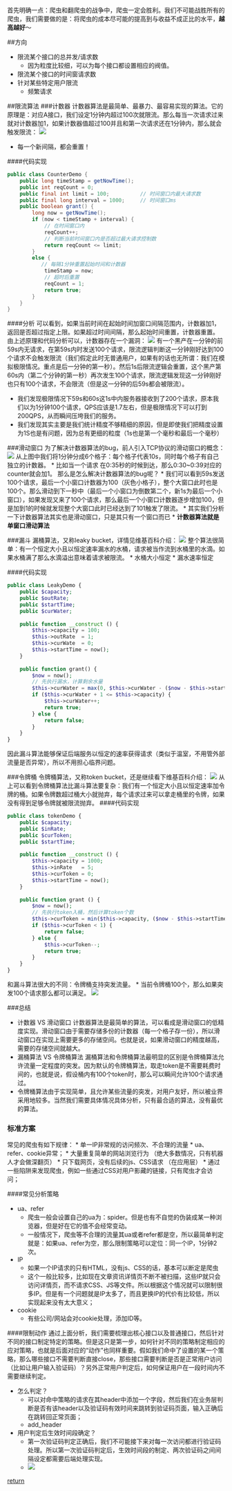 首先明确一点：爬虫和翻爬虫的战争中，爬虫一定会胜利。我们不可能战胜所有的爬虫，我们需要做的是：将爬虫的成本尽可能的提高到与收益不成正比的水平，**越高越好**～

##方向
* 限流某个接口的总并发/请求数
    * 因为粒度比较细，可以为每个接口都设置相应的阀值。
* 限流某个接口的时间窗请求数
* 针对某些特定用户限流
    * 频繁请求
    
##限流算法
###计数器
计数器算法是最简单、最暴力、最容易实现的算法。它的原理是：对应A接口，我们设定1分钟内超过100次就限流。那么每当一次请求过来就对计数器加1，如果计数器值超过100并且和第一次请求还在1分钟内，那么就会触发限流：
![](/assets/2016-09-01_20_31_28.jpg)
* 每一个新间隔，都会重置！

####代码实现
```java
public class CounterDemo {
	public long timeStamp = getNowTime();
	public int reqCount = 0;
	public final int limit = 100;          // 时间窗口内最大请求数
	public final long interval = 1000;     // 时间窗口ms
	public boolean grant() {
		long now = getNowTime();
		if (now < timeStamp + interval) {
			// 在时间窗口内
			reqCount++;
			// 判断当前时间窗口内是否超过最大请求控制数
			return reqCount <= limit;
		}
		else {
	       // 每隔1分钟重置起始时间和计数器
			timeStamp = now;
			// 超时后重置
			reqCount = 1;
			return true;
		}
	}
}
```
####分析
可以看到，如果当前时间在起始时间加窗口间隔范围内，计数器加1，返回是否超过指定上限。如果超过时间间隔，那么起始时间重置，计数器重置。
由上述原理和代码分析可以，计数器存在一个漏洞：
![](/assets/2016-09-01_20_35_21.jpg)
有一个黑产在一分钟的前59s内无请求，在第59s内时发送100个请求，限流逻辑判断这一分钟刚好达到100个请求不会触发限流（我们假定此时无普通用户，如果有的话也无所谓：我们在模拟极限情况。重点是后一分钟的第一秒）。然后1s后限流逻辑会重置，这个黑产第60s内（第二个分钟的第一秒）再次发生100个请求，限流逻辑发现这一分钟刚好也只有100个请求，不会限流（但是这一分钟的后59s都会被限流）。
* 我们发现极限情况下59s和60s这1s中内服务器接收到了200个请求，原本我们以为1分钟100个请求，QPS应该是1.7左右，但是极限情况下可以打到200QPS，从而瞬间压垮我们的服务。
* 我们发现其实主要是我们统计精度不够精细的原因，但是即使我们把精度设置为1S也是有问题，因为总有更细的粒度（1s也是第一个毫秒和最后一个毫秒）

###滑动窗口
为了解决计数器算法的bug，前人引入TCP协议的滑动窗口的概念：
![](/assets/2016-09-01_20_42_46.jpg)
从上图中我们将1分钟分成6个格子：每个格子代表10s，同时每个格子有自己独立的计数器。
    * 比如当一个请求 在0:35秒的时候到达，那么0:30~0:39对应的counter就会加1。
那么是怎么解决计数器算法的bug呢？
    * 我们可以看到59s发送100个请求，最后一个小窗口计数器为100（灰色小格子），整个大窗口此时也是100个。那么滑动到下一秒中（最后一个小窗口为倒数第二个，新1s为最后一个小窗口），如果发现又来了100个请求，那么最后一个小窗口计数器逐步增加100，但是加到1的时候就发现整个大窗口此时已经达到了101触发了限流。
    * 其实我们分析一下计数器算法其实也是滑动窗口，只是其只有一个窗口而已
        * **计数器算法就是单窗口滑动算法**
        
###漏斗
漏桶算法，又称leaky bucket，详情见维基百科介绍：
![](/assets/2016-09-02_09_57_32.jpg)
整个算法很简单：有一个恒定大小且以恒定速率漏水的水桶，请求被当作流到水桶里的水滴。如果水桶满了那么水滴溢出意味着请求被限流。
    * 水桶大小恒定
    * 漏水速率恒定
    
####代码实现
```php
public class LeakyDemo {
    public $capacity;
    public $outRate;
    public $startTime;
    public $curWater;
    
    public function __construct () {
        $this->capacity = 100;
        $this->outRate  = 1;
        $this->curWate  = 0;
        $this->startTime = now();
    }
    
    public function grant() {
        $now = now();
        // 先执行漏水，计算剩余水量
        $this->curWater = max(0, $this->curWater - ($now - $this->startTime) * $this->outRate);
        if ($this->curWater + 1 <= $this->capacity) {
            $this->curWater++;
            return true;
        } else {
            return false;
        }
    }
}
```
因此漏斗算法能够保证后端服务以恒定的速率获得请求（类似于温室，不用管外部流量是否异常），所以不用担心临界问题。
    
###令牌桶
令牌桶算法，又称token bucket，还是继续看下维基百科介绍：
![](/assets/2016-09-02_10_10_24.jpg)
从上可以看到令牌桶算法比漏斗算法要复杂：我们有一个恒定大小且以恒定速率加令牌的桶。如果令牌数超过桶大小就抛弃，每个请求过来可以拿走桶里的令牌，如果没有得到足够令牌就被限流抛弃。
####代码实现
```php
public class tokenDemo {
    public $capacity;
    public $inRate;
    public $curToken;
    public $startTime;
    
    public function __construct () {
        $this->capacity = 1000;
        $this->inRate   = 5;
        $this->curToken = 0;
        $this->startTime = now();
    }
    
    public function grant () {
        $now = now();
        // 先执行token入桶，然后计算token个数
        $this->curToken = min($this->capacity, ($now - $this->startTime) * $this->inRate);
        if ($this->curToken < 1) {
            return false;
        } else {
            $this->curToken--;
            return true;
        }
    }
}
```
和漏斗算法很大的不同：令牌桶支持突发流量。
    * 当前令牌桶100个，那么如果突发100个请求那么都可以满足。
    ![](/assets/2016-09-02_14_40_58.jpg)
    
###总结
* 计数器 VS 滑动窗口
计数器算法是最简单的算法，可以看成是滑动窗口的低精度实现。滑动窗口由于需要存储多份的计数器（每一个格子存一份），所以滑动窗口在实现上需要更多的存储空间。也就是说，如果滑动窗口的精度越高，需要的存储空间就越大。
* 漏桶算法 VS 令牌桶算法
漏桶算法和令牌桶算法最明显的区别是令牌桶算法允许流量一定程度的突发。因为默认的令牌桶算法，取走token是不需要耗费时间的，也就是说，假设桶内有100个token时，那么可以瞬间允许100个请求通过。
* 令牌桶算法由于实现简单，且允许某些流量的突发，对用户友好，所以被业界采用地较多。当然我们需要具体情况具体分析，只有最合适的算法，没有最优的算法。

### 标准方案
常见的爬虫有如下规律：
    * 单一IP非常规的访问频次、不合理的流量
    * ua、refer、cookie异常；
    * 大量重复简单的网站浏览行为 （绝大多数情况，只有机器人才会做深翻页）
    * 只下载网页，没有后续的js、CSS请求 （在应用层）
    * 通过一些陷阱来发现爬虫，例如一些通过CSS对用户影藏的链接，只有爬虫才会访问；

####常见分析策略
* ua、refer
    * 爬虫一般会设置自己的ua为：spider。但是也有不自觉的伪装成某一种浏览器，但是好在它的值不会经常变动。
    * 一般情况下，爬虫等不合理的流量其ua或者refer都是空，所以最简单判定就是：如果ua、refer为空，那么限制策略可以定位：同一个IP，1分钟2次。
* IP
    * 如果一个IP请求的只有HTML，没有js、CSS的话，基本可以断定是爬虫
    * 这个一般比较多，比如现在文章资讯详情页不断不被扫描，这些IP就只会访问详情页，而不请求CSS、JS等文件。所以根据这个情况就可以限制很多IP。但是有一个问题就是IP太多了，而且更换IP的代价有比较低，所以实现起来没有太大意义；
* cookie
    * 有些公司/网站会对cookie处理，添加ID等。
    
####限制动作
通过上面分析，我们需要梳理出核心接口以及普通接口，然后针对不同的接口制定特定的策略。但是这只是第一步，如何针对不同的策略制定相应的应对策略，也就是后面对应的“动作”也同样重要。假如我们命中了设置的某一个策略，那么哪些接口不需要判断直接close，那些接口需要判断是否是正常用户访问（比如让用户输入验证码）？另外正常用户判定后，如何保证用户在一段时间内不需要继续判定。
* 怎么判定？
    * 可以对命中策略的请求在其header中添加一个字段，然后我们在业务层判断是否有该header以及验证码有效时间来跳转到验证码页面，输入正确后在跳转回正常页面；
    * add_header
* 用户判定后生效时间段确定？
    * 第一次验证码判定正确后，我们不可能接下来对每一次访问都进行验证码处理。所以第一次验证码判定后，生效时间段的制定、两次验证码之间间隔设定都需要后端处理实现。
    * ![](/assets/linit.png)
				
[return](README.md)